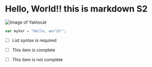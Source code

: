 # Hello, World!! this is markdown S2

![Image of Yaktocat](https://octodex.github.com/images/yaktocat.png)

``` javascript
var myVar = "Hello, world!";
```
- [ ] List syntax is required
- [ ] This item is complete
- [ ] This item is not complete

